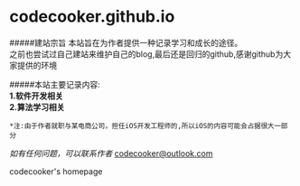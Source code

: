 codecooker.github.io
====================
#####建站宗旨
本站旨在为作者提供一种记录学习和成长的途径。  
之前也尝试过自己建站来维护自己的blog,最后还是回归的github,感谢github为大家提供的环境

#####本站主要记录内容:  
**1.软件开发相关**  
**2.算法学习相关**  


`*注:由于作者就职与某电商公司，担任iOS开发工程师的,所以iOS的内容可能会占据很大一部分`

*如有任何问题，可以联系作者* <codecooker@outlook.com>

codecooker's homepage
